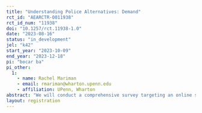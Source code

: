```yaml
---
title: "Understanding Police Alternatives: Demand"
rct_id: "AEARCTR-0011938"
rct_id_num: "11938"
doi: "10.1257/rct.11938-1.0"
date: "2023-08-16"
status: "in_development"
jel: "k42"
start_year: "2023-10-09"
end_year: "2023-12-18"
pi: "bocar ba"
pi_other:
  1:
    - name: Rachel Mariman
    - email: rmariman@wharton.upenn.edu
    - affiliation: UPenn, Wharton
abstract: "We will conduct a comprehensive survey targeting an online sample of the U.S. population to assess their preferences for police engagement in specific issues or scenarios. Survey participants will be randomly assigned to view  brief informational videos that outline various degrees of alternative resources to traditional policing within the United States."
layout: registration
---
```


